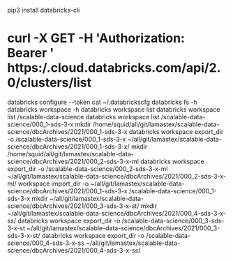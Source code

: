 pip3 install databricks-cli
# curl -X GET -H 'Authorization: Bearer <token>' https:/<shardID>.cloud.databricks.com/api/2.0/clusters/list
databricks configure --token
cat ~/.databrickscfg 
databricks fs -h
databricks workspace -h
databricks workspace list
databricks workspace list /scalable-data-science
databricks workspace list /scalable-data-science/000_1-sds-3-x
mkdir /home/squid/all/git/lamastex/scalable-data-science/dbcArchives/2021/000_1-sds-3-x
databricks workspace export_dir -o /scalable-data-science/000_1-sds-3-x ~/all/git/lamastex/scalable-data-science/dbcArchives/2021/000_1-sds-3-x/
mkdir /home/squid/all/git/lamastex/scalable-data-science/dbcArchives/2021/000_2-sds-3-x-ml
databricks workspace export_dir -o /scalable-data-science/000_2-sds-3-x-ml ~/all/git/lamastex/scalable-data-science/dbcArchives/2021/000_2-sds-3-x-ml/
workspace import_dir -o ~/all/git/lamastex/scalable-data-science/dbcArchives/2021/000_1-sds-3-x /scalable-data-science/000_1-sds-3-x
mkdir ~/all/git/lamastex/scalable-data-science/dbcArchives/2021/000_3-sds-3-x-st/
mkdir ~/all/git/lamastex/scalable-data-science/dbcArchives/2021/000_4-sds-3-x-ss/
databricks workspace export_dir -o /scalable-data-science/000_3-sds-3-x-st ~/all/git/lamastex/scalable-data-science/dbcArchives/2021/000_3-sds-3-x-st/
databricks workspace export_dir -o /scalable-data-science/000_4-sds-3-x-ss ~/all/git/lamastex/scalable-data-science/dbcArchives/2021/000_4-sds-3-x-ss/

